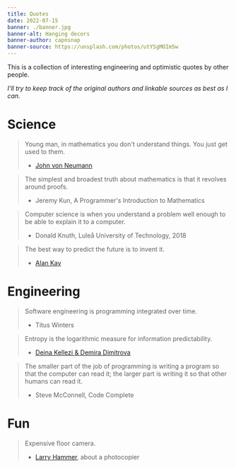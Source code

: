 ```yaml
---
title: Quotes
date: 2022-07-15
banner: ./banner.jpg
banner-alt: Hanging decors
banner-author: capnsnap
banner-source: https://unsplash.com/photos/utYSgMOIm5w
---
```


This is a collection of interesting engineering and optimistic quotes by other people.

*I'll try to keep track of the original authors and linkable sources as best as I can.*



# Science

> Young man, in mathematics you don't understand things. You just get used to them.
>
> - [John von Neumann](https://en.wikiquote.org/wiki/John_von_Neumann)

> The simplest and broadest truth about mathematics is that it revolves around proofs.
>
> - Jeremy Kun, A Programmer's Introduction to Mathematics

> Computer science is when you understand a problem well enough to be able to explain it to a computer.
>
> - Donald Knuth, Luleå University of Technology, 2018

> The best way to predict the future is to invent it.
>
> - [Alan Kay](https://www.ted.com/speakers/alan_kay)


# Engineering

> Software engineering is programming integrated over time.
>
> - Titus Winters

> Entropy is the logarithmic measure for information predictability.
>
> - [Deina Kellezi & Demira Dimitrova](https://github.blog/2021-09-23-announcing-npms-new-access-token-format/)

> The smaller part of the job of programming is writing a program so that the computer can read it;
> the larger part is writing it so that other humans can read it.
>
> - Steve McConnell, Code Complete



# Fun

> Expensive floor camera.
>
> - [Larry Hammer](https://escapepod.org/2006/06/24/ep-flash-paul-bunyan-and-the-photocopier/), about a photocopier

